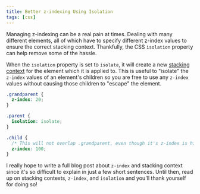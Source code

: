 ```yaml
---
title: Better z-indexing Using Isolation
tags: [css]
---
```


Managing z-indexing can be a real pain at times. Dealing with many different
elements, all of which have to specify different z-index values to ensure the
correct stacking context. Thankfully, the CSS `isolation` property can help
remove some of the hassle.

When the `isolation` property is set to `isolate`, it will create a new
[stacking context](https://developer.mozilla.org/en-US/docs/Glossary/Stacking_context)
for the element which it is applied to. This is useful to "isolate" the
`z-index` values of an element's children so you are free to use any `z-index`
values without causing those children to "escape" the element.

```css {6}
.grandparent {
  z-index: 20;
}

.parent {
  isolation: isolate;
}

.child {
  /* This will not overlap .grandparent, even though it's z-index is higher */
  z-index: 100;
}
```

I really hope to write a full blog post about `z-index` and stacking context
since it's so difficult to explain in just a few short sentences. Until then,
read up on stacking contexts, `z-index`, and `isolation` and you'll thank
yourself for doing so!
